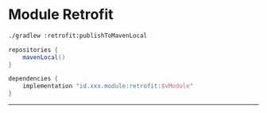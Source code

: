 # Module Retrofit

```bash
./gradlew :retrofit:publishToMavenLocal
```

```gradle
repositories {
    mavenLocal()
}

dependencies {
    implementation "id.xxx.module:retrofit:$vModule"
}
```
---